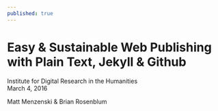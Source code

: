 ```yaml
---
published: true
---
```


# Easy & Sustainable Web Publishing with Plain Text, Jekyll & Github  

Institute for Digital Research in the Humanities  
March 4, 2016  

Matt Menzenski & Brian Rosenblum
